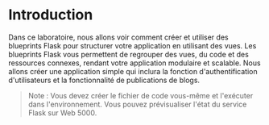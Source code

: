 # Introduction

Dans ce laboratoire, nous allons voir comment créer et utiliser des blueprints Flask pour structurer votre application en utilisant des vues. Les blueprints Flask vous permettent de regrouper des vues, du code et des ressources connexes, rendant votre application modulaire et scalable. Nous allons créer une application simple qui inclura la fonction d'authentification d'utilisateurs et la fonctionnalité de publications de blogs.

> Note : Vous devez créer le fichier de code vous-même et l'exécuter dans l'environnement. Vous pouvez prévisualiser l'état du service Flask sur Web 5000.
